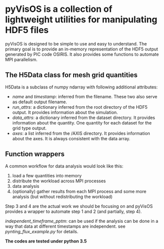 # pyVisOS is a collection of lightweight utilities for manipulating HDF5 files

pyVisOS is designed to be simple to use and easy to understand. The primary goal is to provide an in-memory representation of 
the HDF5 output generated by PIC code OSIRIS. It also provides some functions to automate MPI parallelism.

## The H5Data class for mesh grid quantities
H5Data is a subclass of numpy ndarray with following additional attributes:
* _name_ and _timestamp_: inferred from the filename. These two also serve as default output filename.
* _run_attrs_: a dictionary inferred from the root directory of the HDF5 output. It provides information about the simulation.
* _data_attrs_: a dictionary inferred from the dataset directory. It provides information about the quantity. One quantity for each dataset for the grid type output.
* _axes_: a list inferred from the /AXIS directory. It provides information about the axes. It is always consistent with the data array.

## Function wrappers
A common workflow for data analysis would look like this:

1) load a few quantities into memory
2) distribute the workload across MPI processes
3) data analysis
4) (optionally) gather results from each MPI process and some more analysis (but without redistributing the workload)

Step 3 and 4 are the actual work we should be focusing on and pyVisOS provides a wrapper to automate step 1 and 2 (and partially, step 4).

_independent_timeframe_pptm_: can be used if the analysis can be done in a way that data at different timestamps are independent. see _pynting_flux_example.py_ for details.

**The codes are tested under python 3.5**
